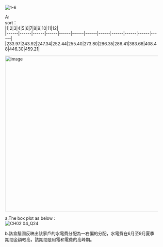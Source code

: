 ![1-6](https://github.com/user-attachments/assets/3f786b07-22f8-406e-8144-170481b3e05a)


A:  
sort：  
|1|2|3|4|5|6|7|8|9|10|11|12|  
|------|------|------|------|------|------|------|------|------|------|------|------|  
|233.97|243.92|247.34|252.44|255.40|273.80|286.35|286.41|383.68|408.48|446.30|459.21|
	
<img width="713" height="511" alt="image" src="https://github.com/user-attachments/assets/eb06beb0-35cc-4411-8466-9a646b9303ee" />

a.The box plot as below :  
![CH02 04_Q24](https://github.com/user-attachments/assets/a6b2dc62-bbf9-4b8d-a006-07195b427b3e)

b.該盒鬚圖反映出該家戶的水電費分配為一右偏的分配，水電費在6月至9月夏季期間金額較高，該期間是用電和電費的高峰期。
